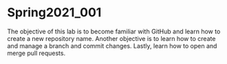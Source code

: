 # Spring2021_001
The objective of this lab is to become familiar with GitHub and learn how to create a new repository name. Another objective is to learn how to create and manage a branch and commit changes. Lastly, learn how to open and merge pull requests.
